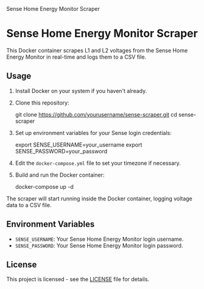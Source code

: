   Sense Home Energy Monitor Scraper

Sense Home Energy Monitor Scraper
=================================

This Docker container scrapes L1 and L2 voltages from the Sense Home Energy Monitor in real-time and logs them to a CSV file.

Usage
-----

1.  Install Docker on your system if you haven't already.
2.  Clone this repository:

    git clone https://github.com/yourusername/sense-scraper.git
    cd sense-scraper
    

3.  Set up environment variables for your Sense login credentials:

    export SENSE_USERNAME=your_username
    export SENSE_PASSWORD=your_password
    

4.  Edit the `docker-compose.yml` file to set your timezone if necessary.
5.  Build and run the Docker container:

    docker-compose up -d
    

The scraper will start running inside the Docker container, logging voltage data to a CSV file.

Environment Variables
---------------------

*   `SENSE_USERNAME`: Your Sense Home Energy Monitor login username.
*   `SENSE_PASSWORD`: Your Sense Home Energy Monitor login password.

License
-------

This project is licensed - see the [LICENSE](LICENSE) file for details.
